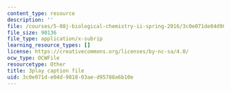 ```yaml
---
content_type: resource
description: ''
file: /courses/5-08j-biological-chemistry-ii-spring-2016/3c0e071de04d981803aed95788a6b10e_0mdGZG9DDJY.srt
file_size: 90136
file_type: application/x-subrip
learning_resource_types: []
license: https://creativecommons.org/licenses/by-nc-sa/4.0/
ocw_type: OCWFile
resourcetype: Other
title: 3play caption file
uid: 3c0e071d-e04d-9818-03ae-d95788a6b10e
---
```

